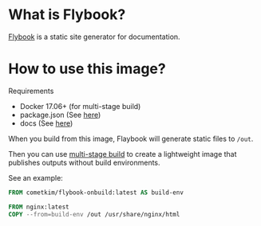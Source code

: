 # What is Flybook?
[Flybook](https://flybook.js.org) is a static site generator for documentation.

# How to use this image?
Requirements
* Docker 17.06+ (for multi-stage build)
* package.json (See [here](https://flybook.js.org/basic/configuration.html))
* docs (See [here](https://flybook.js.org/basic/getting-started.html))

When you build from this image, Flaybook will generate static files to `/out`.

Then you can use [multi-stage build](https://docs.docker.com/engine/userguide/eng-image/multistage-build) to create a lightweight image that publishes outputs without build environments.

See an example:
```Dockerfile
FROM cometkim/flybook-onbuild:latest AS build-env

FROM nginx:latest
COPY --from=build-env /out /usr/share/nginx/html
```
